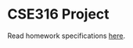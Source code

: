 # CSE316 Project

Read homework specifications [here]([https://docs.google.com/document/d/1RbtXfhdBU3yhxKGqhp2I8rRDwmrj20iLFD0uH3ocvtY/edit?usp=sharing]).
